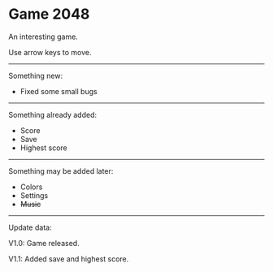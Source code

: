 # Game 2048

An interesting game.

Use arrow keys to move.

---

Something new:

- Fixed some small bugs

---

Something already added:

- Score
- Save
- Highest score

---

Something may be added later:

- Colors
- Settings
- ~~Music~~

---

Update data:

V1.0: Game released.

V1.1: Added save and highest score.
